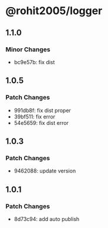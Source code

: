 # @rohit2005/logger

## 1.1.0

### Minor Changes

- bc9e57b: fix dist

## 1.0.5

### Patch Changes

- 991db8f: fix dist proper
- 39bf511: fix error
- 54e5659: fix dist error

## 1.0.3

### Patch Changes

- 9462088: update version

## 1.0.1

### Patch Changes

- 8d73c94: add auto publish

